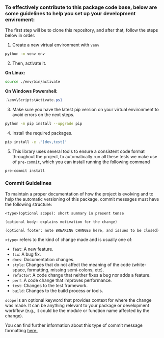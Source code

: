 ### To effectively contribute to this package code base, below are some guidelines to help you set up your development enviroment:

The first step will be to clone this repository, and after that, follow the steps below in order.


1. Create a new virtual environment with `venv`
```bash
python -m venv env
```

2. Then, activate it.

**On Linux:**
```bash
source ./env/bin/activate
```
**On Windows Powershell:**
```powershell
.\env\Scripts\Activate.ps1
```
3. Make sure you have the latest pip version on your virtual environment to avoid errors on the next steps.
```bash
python -m pip install --upgrade pip
```
4. Install the required packages.
```bash
pip install -e ."[dev,test]"
```
5. This library uses several tools to ensure a consistent code format throughout the project, to automatically run all these tests we make use of `pre-commit`,
which you can install running the following command
```bash
pre-commit install
```

### Commit Guidelines
To maintain a proper documentation of how the project is evolving and to help the automatic versioning of this package,
commit messages must have the following structure:
```
<type>(optional scope): short summary in present tense

(optional body: explains motivation for the change)

(optional footer: note BREAKING CHANGES here, and issues to be closed)
```
`<type>` refers to the kind of change made and is usually one of:

* `feat`: A new feature.
* `fix`: A bug fix.
* `docs`: Documentation changes.
* `style`: Changes that do not affect the meaning of the code (white-space, formatting, missing semi-colons, etc).
* `refactor`: A code change that neither fixes a bug nor adds a feature.
* `perf`: A code change that improves performance.
* `test`: Changes to the test framework.
* `build`: Changes to the build process or tools.

`scope` is an optional keyword that provides context for where the change was made. It can be anything relevant to your package or development workflow
(e.g., it could be the module or function name affected by the change).

You can find further information about this type of commit message formatting [here.](https://github.com/angular/angular/blob/main/CONTRIBUTING.md#-commit-message-format)
